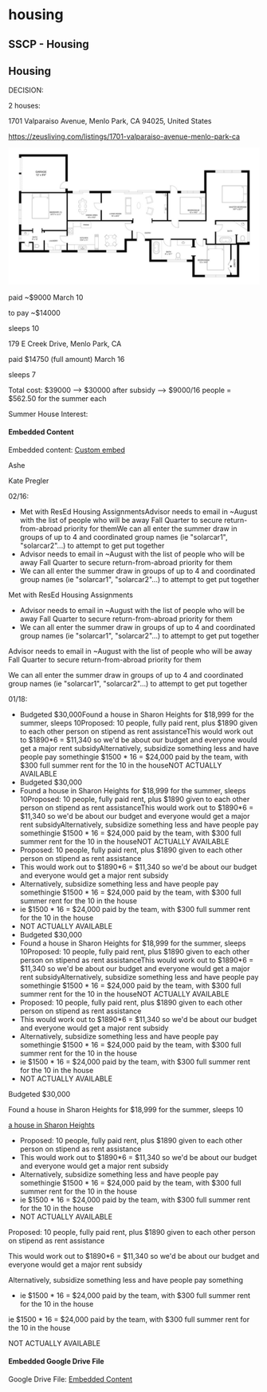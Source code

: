 # housing

## SSCP - Housing

## Housing

DECISION:

2 houses:

1701 Valparaiso Avenue, Menlo Park, CA 94025, United States

https://zeusliving.com/listings/1701-valparaiso-avenue-menlo-park-ca

![](../../../../../assets/image_610a020426.png)

&#x20;   paid \~$9000 March 10

&#x20;   to pay \~$14000

&#x20;   sleeps 10

179 E Creek Drive, Menlo Park, CA

&#x20;   paid $14750 (full amount) March 16

&#x20;   sleeps 7

Total cost: $39000 --> $30000 after subsidy --> $9000/16 people = $562.50 for the summer each

Summer House Interest:

#### Embedded Content

Embedded content: [Custom embed](housing.md)

Ashe

Kate Pregler

02/16:

* Met with ResEd Housing AssignmentsAdvisor needs to email in \~August with the list of people who will be away Fall Quarter to secure return-from-abroad priority for themWe can all enter the summer draw in groups of up to 4 and coordinated group names (ie "solarcar1", "solarcar2"...) to attempt to get put together
* Advisor needs to email in \~August with the list of people who will be away Fall Quarter to secure return-from-abroad priority for them
* We can all enter the summer draw in groups of up to 4 and coordinated group names (ie "solarcar1", "solarcar2"...) to attempt to get put together

Met with ResEd Housing Assignments

* Advisor needs to email in \~August with the list of people who will be away Fall Quarter to secure return-from-abroad priority for them
* We can all enter the summer draw in groups of up to 4 and coordinated group names (ie "solarcar1", "solarcar2"...) to attempt to get put together

Advisor needs to email in \~August with the list of people who will be away Fall Quarter to secure return-from-abroad priority for them

We can all enter the summer draw in groups of up to 4 and coordinated group names (ie "solarcar1", "solarcar2"...) to attempt to get put together

01/18:

* Budgeted $30,000Found a house in Sharon Heights for $18,999 for the summer, sleeps 10Proposed: 10 people, fully paid rent, plus $1890 given to each other person on stipend as rent assistanceThis would work out to $1890\*6 = $11,340 so we'd be about our budget and everyone would get a major rent subsidyAlternatively, subsidize something less and have people pay somethingie $1500 \* 16 = $24,000 paid by the team, with $300 full summer rent for the 10 in the houseNOT ACTUALLY AVAILABLE
* Budgeted $30,000
* Found a house in Sharon Heights for $18,999 for the summer, sleeps 10Proposed: 10 people, fully paid rent, plus $1890 given to each other person on stipend as rent assistanceThis would work out to $1890\*6 = $11,340 so we'd be about our budget and everyone would get a major rent subsidyAlternatively, subsidize something less and have people pay somethingie $1500 \* 16 = $24,000 paid by the team, with $300 full summer rent for the 10 in the houseNOT ACTUALLY AVAILABLE
* Proposed: 10 people, fully paid rent, plus $1890 given to each other person on stipend as rent assistance
* This would work out to $1890\*6 = $11,340 so we'd be about our budget and everyone would get a major rent subsidy
* Alternatively, subsidize something less and have people pay somethingie $1500 \* 16 = $24,000 paid by the team, with $300 full summer rent for the 10 in the house
* ie $1500 \* 16 = $24,000 paid by the team, with $300 full summer rent for the 10 in the house
* NOT ACTUALLY AVAILABLE
* Budgeted $30,000
* Found a house in Sharon Heights for $18,999 for the summer, sleeps 10Proposed: 10 people, fully paid rent, plus $1890 given to each other person on stipend as rent assistanceThis would work out to $1890\*6 = $11,340 so we'd be about our budget and everyone would get a major rent subsidyAlternatively, subsidize something less and have people pay somethingie $1500 \* 16 = $24,000 paid by the team, with $300 full summer rent for the 10 in the houseNOT ACTUALLY AVAILABLE
* Proposed: 10 people, fully paid rent, plus $1890 given to each other person on stipend as rent assistance
* This would work out to $1890\*6 = $11,340 so we'd be about our budget and everyone would get a major rent subsidy
* Alternatively, subsidize something less and have people pay somethingie $1500 \* 16 = $24,000 paid by the team, with $300 full summer rent for the 10 in the house
* ie $1500 \* 16 = $24,000 paid by the team, with $300 full summer rent for the 10 in the house
* NOT ACTUALLY AVAILABLE

Budgeted $30,000

Found a house in Sharon Heights for $18,999 for the summer, sleeps 10

[a house in Sharon Heights](https://www.homeaway.com/vacation-rental/p628417vb?utm_campaign=HAUS_TRV_PAY_HASC_paymentrequest_PPS\&utm_content=propid_text_o_lprop\&utm_term=20161028\&utm_source=SYS\&utm_medium=email)

* Proposed: 10 people, fully paid rent, plus $1890 given to each other person on stipend as rent assistance
* This would work out to $1890\*6 = $11,340 so we'd be about our budget and everyone would get a major rent subsidy
* Alternatively, subsidize something less and have people pay somethingie $1500 \* 16 = $24,000 paid by the team, with $300 full summer rent for the 10 in the house
* ie $1500 \* 16 = $24,000 paid by the team, with $300 full summer rent for the 10 in the house
* NOT ACTUALLY AVAILABLE

Proposed: 10 people, fully paid rent, plus $1890 given to each other person on stipend as rent assistance

This would work out to $1890\*6 = $11,340 so we'd be about our budget and everyone would get a major rent subsidy

Alternatively, subsidize something less and have people pay something

* ie $1500 \* 16 = $24,000 paid by the team, with $300 full summer rent for the 10 in the house

ie $1500 \* 16 = $24,000 paid by the team, with $300 full summer rent for the 10 in the house

NOT ACTUALLY AVAILABLE

#### Embedded Google Drive File

Google Drive File: [Embedded Content](https://drive.google.com/embeddedfolderview?id=1Ehnq8htwd3Mf_L7_5I3iCOY2ZdrxWjLK#list)
